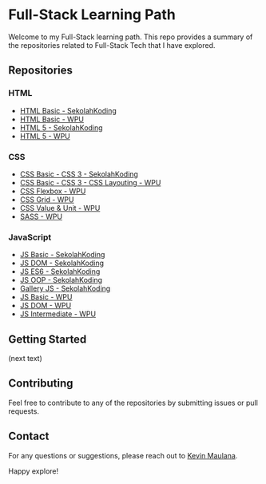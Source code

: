 # Full-Stack Learning Path

Welcome to my Full-Stack learning path. This repo provides a summary of the repositories related to Full-Stack Tech that I have explored.

## Repositories

### HTML

-   [HTML Basic - SekolahKoding](https://github.com/KevinMaulanaAtmaja/html-basic-sk)
-   [HTML Basic - WPU](https://github.com/KevinMaulanaAtmaja/html-basic-wpu)
-   [HTML 5 - SekolahKoding](https://github.com/KevinMaulanaAtmaja/html-5-sk)
-   [HTML 5 - WPU](https://github.com/KevinMaulanaAtmaja/html-5-wpu)

### CSS

-   [CSS Basic - CSS 3 - SekolahKoding](https://github.com/KevinMaulanaAtmaja/css-sk)
-   [CSS Basic - CSS 3 - CSS Layouting - WPU](https://github.com/KevinMaulanaAtmaja/css-wpu)
-   [CSS Flexbox - WPU](https://github.com/KevinMaulanaAtmaja/flexbox-css)
-   [CSS Grid - WPU](https://github.com/KevinMaulanaAtmaja/grid-css)
-   [CSS Value & Unit - WPU](https://github.com/KevinMaulanaAtmaja/css-value-and-unit)
-   [SASS - WPU](https://github.com/KevinMaulanaAtmaja/css-preprocessor-sass)

### JavaScript

-   [JS Basic - SekolahKoding](https://github.com/KevinMaulanaAtmaja/javascript-path/tree/main/SekolahKoding/JS%20Dasar)
-   [JS DOM - SekolahKoding](https://github.com/KevinMaulanaAtmaja/javascript-path/tree/main/SekolahKoding/JS%20DOM)
-   [JS ES6 - SekolahKoding](https://github.com/KevinMaulanaAtmaja/javascript-path/tree/main/SekolahKoding/JS%20ES6)
-   [JS OOP - SekolahKoding](https://github.com/KevinMaulanaAtmaja/javascript-path/tree/main/SekolahKoding/JS%20Objek)
-   [Gallery JS - SekolahKoding](https://github.com/KevinMaulanaAtmaja/javascript-path/tree/main/SekolahKoding/Membuat%20galeri%20dg%20JavaScript)
-   [JS Basic - WPU](https://github.com/KevinMaulanaAtmaja/javascript-path/tree/main/WPU/JS-Dasar)
-   [JS DOM - WPU](https://github.com/KevinMaulanaAtmaja/javascript-path/tree/main/WPU/JS-DOM)
-   [JS Intermediate - WPU](https://github.com/KevinMaulanaAtmaja/javascript-path/tree/main/WPU/JS-Intermediate)

## Getting Started

(next text)

## Contributing

Feel free to contribute to any of the repositories by submitting issues or pull requests.

## Contact

For any questions or suggestions, please reach out to [Kevin Maulana](https://github.com/KevinMaulanaAtmaja).

Happy explore!

